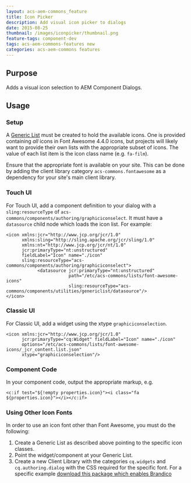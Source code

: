 ```yaml
---
layout: acs-aem-commons_feature
title: Icon Picker
description: Add visual icon picker to dialogs
date: 2015-08-25
thumbnail: /images/iconpicker/thumbnail.png
feature-tags: component-dev
tags: acs-aem-commons-features new
categories: acs-aem-commons features
---
```


## Purpose

Adds a visual icon selection to AEM Component Dialogs.

## Usage

### Setup

A [Generic List](generic-list.html) must be created to hold the available icons. One is provided containing *all* icons in Font Awesome 4.4.0 icons, but projects will likely want to provide their own lists with the appropriate subset of icons. The value of each list item is the icon class name (e.g. `fa-film`).

Ensure that the appropriate font is available on your site. This can be done by adding the client library category `acs-commons.fontawesome` as a dependency for your site's main client library.

### Touch UI

For Touch UI, add a component definition to your dialog with a `sling:resourceType` of `acs-commons/components/authoring/graphiciconselect`. It must have a `datasource` child node which loads the icon list. For example:

    <icon xmlns:jcr="http://www.jcp.org/jcr/1.0"
          xmlns:sling="http://sling.apache.org/jcr/sling/1.0"
          xmlns:nt="http://www.jcp.org/jcr/nt/1.0"
          jcr:primaryType="nt:unstructured"
          fieldLabel="Icon" name="./icon"
          sling:resourceType="acs-commons/components/authoring/graphiciconselect">
                <datasource jcr:primaryType="nt:unstructured"
                            path="/etc/acs-commons/lists/font-awesome-icons"
                            sling:resourceType="acs-commons/components/utilities/genericlist/datasource"/>
    </icon>

### Classic UI

For Classic UI, add a widget using the xtype `graphiciconselection`.

    <icon xmlns:jcr="http://www.jcp.org/jcr/1.0"
          jcr:primaryType="cq:Widget" fieldLabel="Icon" name="./icon" 
          options="/etc/acs-commons/lists/font-awesome-icons/_jcr_content.list.json"
          xtype="graphiciconselection"/>

### Component Code

In your component code, output the appropriate markup, e.g.

    <c:if test="${!empty properties.icon}"><i class="fa ${properties.icon}"></i></c:if>
    
### Using Other Icon Fonts

In order to use an icon font other than Font Awesome, you must do the following:

1. Create a Generic List as described above pointing to the specific icon classes.
2. Point the widget/component at your Generic List.
3. Create a new Client Library with the categories `cq.widgets` and `cq.authoring.dialog` with the CSS required for the specific font. For a specific example [download this package which enables Brandico](https://files.acrobat.com/a/preview/265e6578-936d-4ffc-8b14-99355c8baf08)
